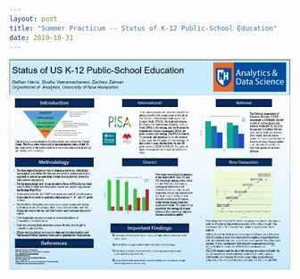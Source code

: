 ```yaml
---
layout: post
title: "Summer Practicum -- Status of K-12 Public-School Education"
date: 2019-10-31
---
```



![Image](https://github.com/VeeramachaneniKumaraSindhu/VeeramachaneniKumaraSindhu.github.io/blob/master/images/Summer_Practicum.PNG?raw=true)
